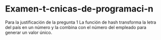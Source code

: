 # Examen-t-cnicas-de-programaci-n
Para la justificación de la pregunta 1 La función de hash transforma la letra del país en un número y la combina con el número del empleado para generar un valor único. 
